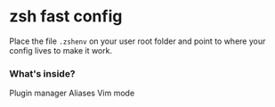 # zsh fast config

Place the file `.zshenv` on your user root folder and point to where your config lives to make it work.

### What's inside?

Plugin manager
Aliases
Vim mode
